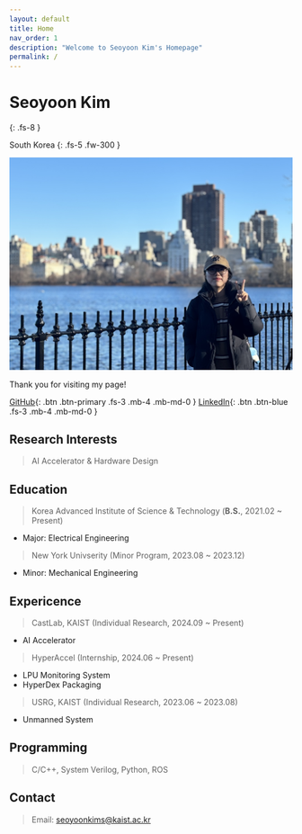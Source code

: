 ```yaml
---
layout: default
title: Home
nav_order: 1
description: "Welcome to Seoyoon Kim's Homepage"
permalink: /
---
```


# Seoyoon Kim
{: .fs-8 }

South Korea
{: .fs-5 .fw-300 }

![ex_screenshot](./assets/images/me2.jpg)  

Thank you for visiting my page!  

[GitHub][GitHub]{: .btn .btn-primary .fs-3 .mb-4 .mb-md-0 }
[LinkedIn][LinkedIn]{: .btn .btn-blue .fs-3 .mb-4 .mb-md-0 }


## Research Interests  

> AI Accelerator & Hardware Design


## Education  
> Korea Advanced Institute of Science & Technology (**B.S.**, 2021.02 ~ Present)
 - Major: Electrical Engineering  

> New York Univserity (Minor Program, 2023.08 ~ 2023.12) 
 - Minor: Mechanical Engineering  


## Expericence  
> CastLab, KAIST (Individual Research, 2024.09 ~ Present)  
 - AI Accelerator  

> HyperAccel (Internship, 2024.06 ~ Present)  
 - LPU Monitoring System  
 - HyperDex Packaging  

> USRG, KAIST (Individual Research, 2023.06 ~ 2023.08)  
 - Unmanned System    


## Programming  

> C/C++, System Verilog, Python, ROS  


## Contact  

> Email: seoyoonkims@kaist.ac.kr  


[Posts]: https://seoyoonkims.github.io/docs/posts/  
[Paper Review]: https://seoyoonkims.github.io/docs/paper_review/  
[HyperAccel]: https://seoyoonkims.github.io/docs/HyperAccel/  
[GitHub]: https://github.com/seoyoonkims/
[LinkedIn]: https://www.linkedin.com/in/kim-seoyoon-9085b3319/